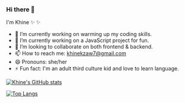 ### Hi there 👋


I'm Khine ✨ ✨ 


- 🔭 I’m currently working on warming up my coding skills.
- 🌱 I’m currently working on a JavaScript project for fun.
- 👯 I’m looking to collaborate on both frontend & backend.
- 📫 How to reach me: khinekzaw7@gmail.com
- 😄 Pronouns: she/her
- ⚡ Fun fact: I'm an adult third culture kid and love to learn language.

[![Khine's GitHub stats](https://github-readme-stats.vercel.app/api?username=kzaw7)](https://github.com/kzaw7/github-readme-stats)

[![Top Langs](https://github-readme-stats.vercel.app/api/top-langs/?username=kzaw7&langs_count=5)](https://github.com/kzaw7/github-readme-stats)
